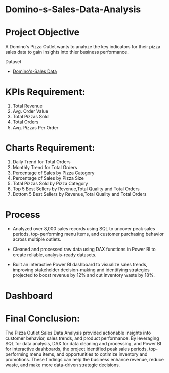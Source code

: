 # Domino-s-Sales-Data-Analysis

# Project Objective

A Domino's Pizza Outlet wants to analyze the key indicators for their pizza sales data to gain insights into thier 
business performance.

Dataset
- <a href="https://github.com/gmrsingha/Domino-s-Sales-Data-Analysis/blob/main/Dataset.xlsx">Domino's-Sales Data</a>

 # KPIs Requirement:
 
   1. Total Revenue
   2. Avg. Order Value
   3. Total Pizzas Sold
   4. Total Orders
   5. Avg. Pizzas Per Order

# Charts Requirement:
   
   1. Daily Trend for Total Orders
   2. Monthly Trend for Total Orders
   3. Percentage of Sales by Pizza Category
   4. Percentage of Sales by Pizza Size
   5. Total Pizzas Sold by Pizza Category
   6. Top 5 Best Sellers by Revenue,Total Quality and Total Orders
   7. Bottom 5 Best Sellers by Revenue,Total Quality and Total Orders

# Process

* Analyzed over 8,000 sales records using SQL to uncover peak sales periods, top-performing menu items, and customer purchasing  behavior across multiple outlets.

* Cleaned and processed raw data using DAX functions in Power BI to create reliable, analysis-ready datasets.

* Built an interactive Power BI dashboard to visualize sales trends, improving stakeholder decision-making and identifying strategies projected to boost revenue by 12% and cut inventory waste by 18%.

# Dashboard


# Final Conclusion:

The Pizza Outlet Sales Data Analysis provided actionable insights into customer behavior, sales trends, and product performance. By leveraging SQL for data analysis, DAX for data cleaning and processing, and Power BI for interactive dashboards, the project identified peak sales periods, top-performing menu items, and opportunities to optimize inventory and promotions. These findings can help the business enhance revenue, reduce waste, and make more data-driven strategic decisions.
